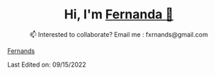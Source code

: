 <h1 align="center">Hi, I'm <a href="https://instagram.com/fxrnxnds/" target="blank">
Fernanda 👋</a></h1>


<p align="center">📫 Interested to collaborate? Email me : fxrnands@gmail.com</p>


[Fernands](https://github.com/fxrnands)

Last Edited on: 09/15/2022








